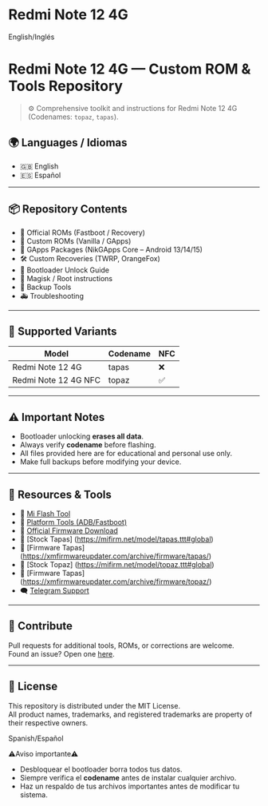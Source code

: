 # Redmi Note 12 4G

English/Inglés

# Redmi Note 12 4G — Custom ROM & Tools Repository

> ⚙️ Comprehensive toolkit and instructions for Redmi Note 12 4G (Codenames: `topaz`, `tapas`).

## 🌍 Languages / Idiomas
- 🇬🇧 English
- 🇪🇸 Español

---

## 📦 Repository Contents

- 🔄 Official ROMs (Fastboot / Recovery)
- 📲 Custom ROMs (Vanilla / GApps)
- 🧩 GApps Packages (NikGApps Core – Android 13/14/15)
- 🛠️ Custom Recoveries (TWRP, OrangeFox)
- 🧱 Bootloader Unlock Guide
- 🔧 Magisk / Root instructions
- 💾 Backup Tools
- 🚑 Troubleshooting

---

## 📱 Supported Variants

| Model                  | Codename | NFC |
|------------------------|----------|-----|
| Redmi Note 12 4G       | tapas    | ❌  |
| Redmi Note 12 4G NFC   | topaz    | ✅  |

---

## ⚠️ Important Notes

- Bootloader unlocking **erases all data**.
- Always verify **codename** before flashing.
- All files provided here are for educational and personal use only.
- Make full backups before modifying your device.

---

## 🔗 Resources & Tools

- 📎 [Mi Flash Tool](https://xiaomiflashtool.com)
- 📎 [Platform Tools (ADB/Fastboot)](https://developer.android.com/studio/releases/platform-tools)
- 📎 [Official Firmware Download](https://xiaomifirmwareupdater.com/)
- 📎 [Stock Tapas] (https://mifirm.net/model/tapas.ttt#global)
- 📎 [Firmware Tapas] (https://xmfirmwareupdater.com/archive/firmware/tapas/)
- 📎 [Stock Topaz] (https://mifirm.net/model/topaz.ttt#global)
- 📎 [Firmware Tapas] (https://xmfirmwareupdater.com/archive/firmware/topaz/)
- 🗨️ [Telegram Support](https://t.me/RedmiNote124GNFC)

---

## 🤝 Contribute

Pull requests for additional tools, ROMs, or corrections are welcome.  
Found an issue? Open one [here](https://github.com/your-repo/issues).

---

## 📜 License

This repository is distributed under the MIT License.  
All product names, trademarks, and registered trademarks are property of their respective owners.



Spanish/Español

⚠️Aviso importante⚠️
- Desbloquear el bootloader borra todos tus datos.
- Siempre verifica el **codename** antes de instalar cualquier archivo.
- Haz un respaldo de tus archivos importantes antes de modificar tu sistema.
